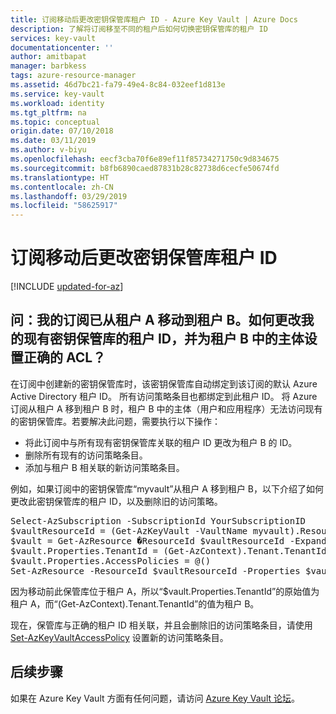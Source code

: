 ```yaml
---
title: 订阅移动后更改密钥保管库租户 ID - Azure Key Vault | Azure Docs
description: 了解将订阅移至不同的租户后如何切换密钥保管库的租户 ID
services: key-vault
documentationcenter: ''
author: amitbapat
manager: barbkess
tags: azure-resource-manager
ms.assetid: 46d7bc21-fa79-49e4-8c84-032eef1d813e
ms.service: key-vault
ms.workload: identity
ms.tgt_pltfrm: na
ms.topic: conceptual
origin.date: 07/10/2018
ms.date: 03/11/2019
ms.author: v-biyu
ms.openlocfilehash: eecf3cba70f6e89ef11f85734271750c9d834675
ms.sourcegitcommit: b8fb6890caed87831b28c82738d6cecfe50674fd
ms.translationtype: HT
ms.contentlocale: zh-CN
ms.lasthandoff: 03/29/2019
ms.locfileid: "58625917"
---
```

# <a name="change-a-key-vault-tenant-id-after-a-subscription-move"></a>订阅移动后更改密钥保管库租户 ID

[!INCLUDE [updated-for-az](../../includes/updated-for-az.md)]

## <a name="q-my-subscription-was-moved-from-tenant-a-to-tenant-b-how-do-i-change-the-tenant-id-for-my-existing-key-vault-and-set-correct-acls-for-principals-in-tenant-b"></a>问：我的订阅已从租户 A 移动到租户 B。如何更改我的现有密钥保管库的租户 ID，并为租户 B 中的主体设置正确的 ACL？

在订阅中创建新的密钥保管库时，该密钥保管库自动绑定到该订阅的默认 Azure Active Directory 租户 ID。 所有访问策略条目也都绑定到此租户 ID。 将 Azure 订阅从租户 A 移到租户 B 时，租户 B 中的主体（用户和应用程序）无法访问现有的密钥保管库。若要解决此问题，需要执行以下操作：

- 将此订阅中与所有现有密钥保管库关联的租户 ID 更改为租户 B 的 ID。
- 删除所有现有的访问策略条目。
- 添加与租户 B 相关联的新访问策略条目。

例如，如果订阅中的密钥保管库“myvault”从租户 A 移到租户 B，以下介绍了如何更改此密钥保管库的租户 ID，以及删除旧的访问策略。

<pre>
Select-AzSubscription -SubscriptionId YourSubscriptionID
$vaultResourceId = (Get-AzKeyVault -VaultName myvault).ResourceId
$vault = Get-AzResource �ResourceId $vaultResourceId -ExpandProperties
$vault.Properties.TenantId = (Get-AzContext).Tenant.TenantId
$vault.Properties.AccessPolicies = @()
Set-AzResource -ResourceId $vaultResourceId -Properties $vault.Properties
</pre>

因为移动前此保管库位于租户 A，所以“$vault.Properties.TenantId”的原始值为租户 A，而“(Get-AzContext).Tenant.TenantId”的值为租户 B。

现在，保管库与正确的租户 ID 相关联，并且会删除旧的访问策略条目，请使用 [Set-AzKeyVaultAccessPolicy](https://docs.microsoft.com/powershell/module/az.keyvault/Set-azKeyVaultAccessPolicy) 设置新的访问策略条目。

## <a name="next-steps"></a>后续步骤

如果在 Azure Key Vault 方面有任何问题，请访问 [Azure Key Vault 论坛](https://social.msdn.microsoft.com/forums/azure/home?forum=AzureKeyVault)。
